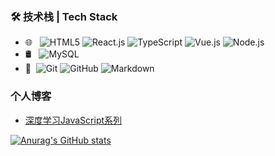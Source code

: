 ### 🛠 技术栈 | Tech Stack

- 🌐 &#160; ![HTML5](https://img.shields.io/badge/-HTML5-EFEFEF?style=flat&logo=HTML5)
![React.js](https://img.shields.io/badge/-React.js-EFEFEF?style=flat&logo=React)
![TypeScript](https://img.shields.io/badge/-TypeScript-EFEFEF?style=flat&logo=TypeScript)
![Vue.js](https://img.shields.io/badge/-VueJS-EFEFEF?style=flat&logo=Vue.js)
![Node.js](https://img.shields.io/badge/-Node.js-EFEFEF?style=flat&logo=node.js)
- 🛢 &#160; ![MySQL](https://img.shields.io/badge/-MySQL-EFEFEF?style=flat&logo=mysql)
- 🔧 &#160;![Git](https://img.shields.io/badge/-Git-EFEFEF?style=flat&logo=git)
![GitHub](https://img.shields.io/badge/-GitHub-EFEFEF?style=flat&logo=github)
![Markdown](https://img.shields.io/badge/-Markdown-EFEFEF?style=flat&logo=markdown)


### 个人博客
- [深度学习JavaScript系列](https://github.com/qza6268963/Blog/issues/7)

[![Anurag's GitHub stats](https://github-readme-stats.vercel.app/api?username=qza6268963&theme=react&show_icons=true)](https://github.com/qza6268963)
